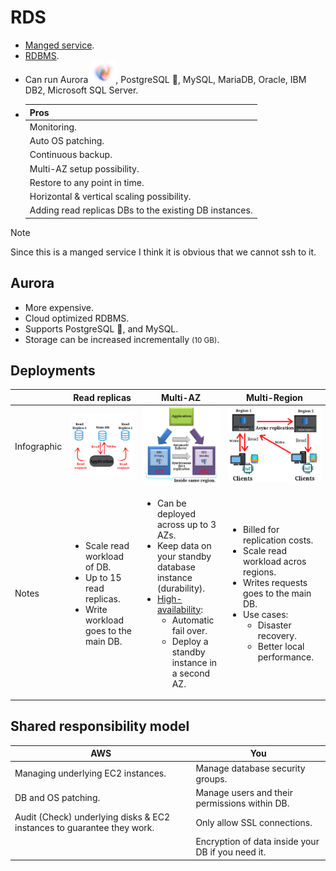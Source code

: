 # RDS

- [Manged service](../glossary.md#managedServiceGlossary).
- [RDBMS](../glossary.md#rdbmsGlossary).
- Can run Aurora <img src="./aurora-in-nature.png" width="40" />, PostgreSQL :elephant:, MySQL, MariaDB, Oracle, IBM DB2, Microsoft SQL Server.
- | Pros                                                   |
  | ------------------------------------------------------ |
  | Monitoring.                                            |
  | Auto OS patching.                                      |
  | Continuous backup.                                     |
  | Multi-AZ setup possibility.                            |
  | Restore to any point in time.                          |
  | Horizontal & vertical scaling possibility.             |
  | Adding read replicas DBs to the existing DB instances. |

> [!NOTE]
>
> Since this is a manged service I think it is obvious that we cannot ssh to it.

## Aurora

- More expensive.
- Cloud optimized RDBMS.
- Supports PostgreSQL :elephant:, and MySQL.
- Storage can be increased incrementally <small>(10 GB)</small>.

## Deployments

<table>
  <thead>
    <tr>
      <th></th>
      <th>Read replicas</th>
      <th>Multi-AZ</th>
      <th>Multi-Region</th>
    </tr>
  </thead>
  <tbody>
    <tr>
      <td>Infographic</td>
      <td>
        <img src="./read-replicas.png" />
      </td>
      <td>
        <img src="./rds-multi-az-standby-instance.png" />
      </td>
      <td>
        <img src="./rds-multi-region.png" />
      </td>
    </tr>
    <tr>
      <td>Notes</td>
      <td>
        <ul>
          <li>Scale read workload of DB.</li>
          <li>Up to 15 read replicas.</li>
          <li>Write workload goes to the main DB.</li>
        </ul>
      </td>
      <td>
        <ul>
          <li>Can be deployed across up to 3 AZs.</li>
          <li>Keep data on your standby database instance (durability).</li>
          <li>
            <a href="../glossary.md#availabilityGlobalGlossary">High-availability</a>:
            <ul>
              <li>Automatic fail over.</li>
              <li>Deploy a standby instance in a second AZ.</li>
            </ul>
          </li>
        </ul>
      </td>
      <td>
        <ul>
          <li>Billed for replication costs.</li>
          <li>Scale read workload acros regions.</li>
          <li>Writes requests goes to the main DB.</li>
          <li>
            Use cases:
            <ul>
              <li>Disaster recovery.</li>
              <li>Better local performance.</li>
            </ul>
          </li>
        </ul>
      </td>
    </tr>
  </tbody>
</table>

## Shared responsibility model

| AWS                                                                    | You                                               |
| ---------------------------------------------------------------------- | ------------------------------------------------- |
| Managing underlying EC2 instances.                                     | Manage database security groups.                  |
| DB and OS patching.                                                    | Manage users and their permissions within DB.     |
| Audit (Check) underlying disks & EC2 instances to guarantee they work. | Only allow SSL connections.                       |
|                                                                        | Encryption of data inside your DB if you need it. |

